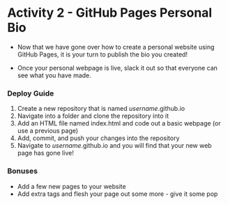 # Activity 2 - GitHub Pages Personal Bio

* Now that we have gone over how to create a personal website using GitHub Pages, it is your turn to publish the bio you created!

* Once your personal webpage is live, slack it out so that everyone can see what you have made.

### Deploy Guide

1. Create a new repository that is named _username_.github.io
2. Navigate into a folder and clone the repository into it
3. Add an HTML file named index.html and code out a basic webpage (or use a previous page)
4. Add, commit, and push your changes into the repository
5. Navigate to _username_.github.io and you will find that your new web page has gone live!

### Bonuses

* Add a few new pages to your website
* Add extra tags and flesh your page out some more - give it some pop

